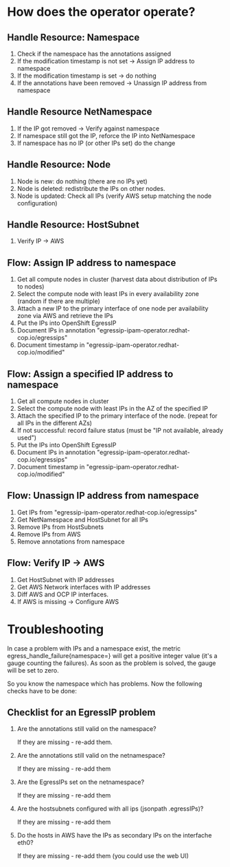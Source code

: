 # How does the operator operate?

## Handle Resource: Namespace
1. Check if the namespace has the annotations assigned
2. If the modification timestamp is not set -> Assign IP address to namespace
3. If the modification timestamp is set -> do nothing
4. If the annotations have been removed -> Unassign IP address from namespace

## Handle Resource NetNamespace
1. If the IP got removed -> Verify against namespace
2. If namespace still got the IP, reforce the IP into NetNamespace
3. If namespace has no IP (or other IPs set) do the change

## Handle Resource: Node
1. Node is new: do nothing (there are no IPs yet)
2. Node is deleted: redistribute the IPs on other nodes.
3. Node is updated: Check all IPs (verify AWS setup matching the node configuration)

## Handle Resource: HostSubnet
1. Verify IP -> AWS

## Flow: Assign IP address to namespace
1. Get all compute nodes in cluster (harvest data about distribution of IPs to nodes)
2. Select the compute node with least IPs in every availability zone (random if there are multiple)
3. Attach a new IP to the primary interface of one node per availability zone via AWS and retrieve the IPs
4. Put the IPs into OpenShift EgressIP
5. Document IPs in annotation "egressip-ipam-operator.redhat-cop.io/egressips"
6. Document timestamp in "egressip-ipam-operator.redhat-cop.io/modified"

## Flow: Assign a specified IP address to namespace
1. Get all compute nodes in cluster
2. Select the compute node with least IPs in the AZ of the specified IP
3. Attach the specified IP to the primary interface of the node. (repeat for all IPs in the different AZs)
4. If not successful: record failure status (must be "IP not available, already used")
5. Put the IPs into OpenShift EgressIP
6. Document IPs in annotation "egressip-ipam-operator.redhat-cop.io/egressips"
7. Document timestamp in "egressip-ipam-operator.redhat-cop.io/modified"

## Flow: Unassign IP address from namespace
1. Get IPs from "egressip-ipam-operator.redhat-cop.io/egressips"
2. Get NetNamespace and HostSubnet for all IPs
3. Remove IPs from HostSubnets
4. Remove IPs from AWS
5. Remove annotations from namespace

## Flow: Verify IP -> AWS
1. Get HostSubnet with IP addresses
2. Get AWS Network interfaces with IP addresses
3. Diff AWS and OCP IP interfaces.
4. If AWS is missing -> Configure AWS

# Troubleshooting
In case a problem with IPs and a namespace exist, the metric egress_handle_failure{namespace=<namespace>} will get a 
positive integer value (it's a gauge counting the failures). As soon as the problem is solved, the gauge will be set to
zero.

So you know the namespace which has problems. Now the following checks have to be done:

## Checklist for an EgressIP problem
1. Are the annotations still valid on the namespace?

   If they are missing - re-add them.

1. Are the annotations still valid on the netnamespace?

   If they are missing - re-add them

1. Are the EgressIPs set on the netnamespace?

   If they are missing - re-add them

1. Are the hostsubnets configured with all ips (jsonpath .egressIPs)?

   If they are missing - re-add them

1. Do the hosts in AWS have the IPs as secondary IPs on the interfache eth0?

   If they are missing - re-add them (you could use the web UI)